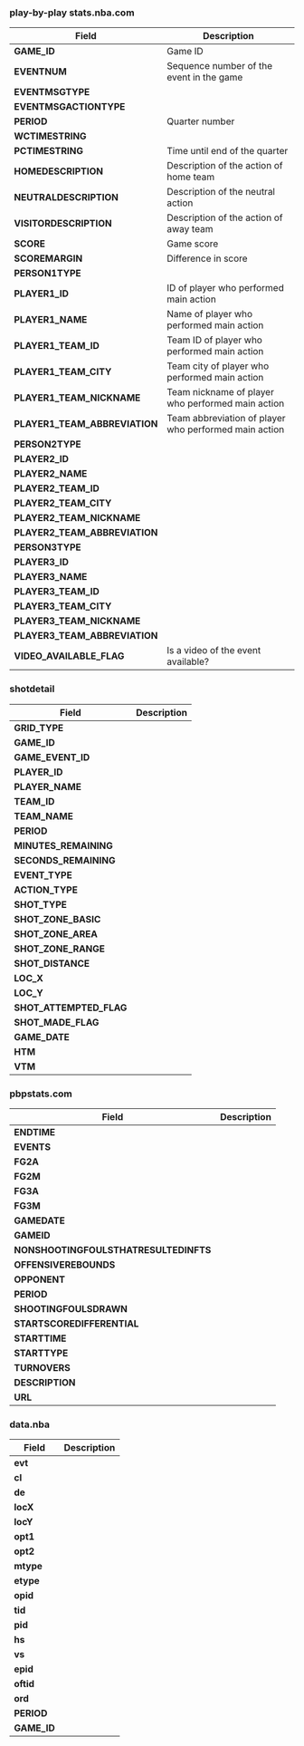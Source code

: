 ### play-by-play stats.nba.com

| Field | Description|
|-------|------------|
|**GAME_ID**|Game ID|
|**EVENTNUM**|Sequence number of the event in the game|
|**EVENTMSGTYPE**||
|**EVENTMSGACTIONTYPE**||
|**PERIOD**|Quarter number|
|**WCTIMESTRING**||
|**PCTIMESTRING**|Time until end of the quarter|
|**HOMEDESCRIPTION**|Description of the action of home team|
|**NEUTRALDESCRIPTION**|Description of the neutral action|
|**VISITORDESCRIPTION**|Description of the action of away team|
|**SCORE**|Game score|
|**SCOREMARGIN**|Difference in score|
|**PERSON1TYPE**||
|**PLAYER1_ID**|ID of player who performed main action|
|**PLAYER1_NAME**|Name of player who performed main action|
|**PLAYER1_TEAM_ID**|Team ID of player who performed main action|
|**PLAYER1_TEAM_CITY**|Team city of player who performed main action|
|**PLAYER1_TEAM_NICKNAME**|Team nickname of player who performed main action|
|**PLAYER1_TEAM_ABBREVIATION**|Team abbreviation of player who performed main action|
|**PERSON2TYPE**||
|**PLAYER2_ID**||
|**PLAYER2_NAME**||
|**PLAYER2_TEAM_ID**||
|**PLAYER2_TEAM_CITY**||
|**PLAYER2_TEAM_NICKNAME**||
|**PLAYER2_TEAM_ABBREVIATION**||
|**PERSON3TYPE**||
|**PLAYER3_ID**||
|**PLAYER3_NAME**||
|**PLAYER3_TEAM_ID**||
|**PLAYER3_TEAM_CITY**||
|**PLAYER3_TEAM_NICKNAME**||
|**PLAYER3_TEAM_ABBREVIATION**||
|**VIDEO_AVAILABLE_FLAG**|Is a video of the event available?|

### shotdetail

| Field | Description|
|-------|------------|
|**GRID_TYPE**||
|**GAME_ID**||
|**GAME_EVENT_ID**||
|**PLAYER_ID**||
|**PLAYER_NAME**||
|**TEAM_ID**||
|**TEAM_NAME**||
|**PERIOD**||
|**MINUTES_REMAINING**||
|**SECONDS_REMAINING**||
|**EVENT_TYPE**||
|**ACTION_TYPE**||
|**SHOT_TYPE**||
|**SHOT_ZONE_BASIC**||
|**SHOT_ZONE_AREA**||
|**SHOT_ZONE_RANGE**||
|**SHOT_DISTANCE**||
|**LOC_X**||
|**LOC_Y**||
|**SHOT_ATTEMPTED_FLAG**||
|**SHOT_MADE_FLAG**||
|**GAME_DATE**||
|**HTM**||
|**VTM**||

### pbpstats.com

| Field | Description|
|-------|------------|
|**ENDTIME**||
|**EVENTS**||
|**FG2A**||
|**FG2M**||
|**FG3A**||
|**FG3M**||
|**GAMEDATE**||
|**GAMEID**||
|**NONSHOOTINGFOULSTHATRESULTEDINFTS**||
|**OFFENSIVEREBOUNDS**||
|**OPPONENT**||
|**PERIOD**||
|**SHOOTINGFOULSDRAWN**||
|**STARTSCOREDIFFERENTIAL**||
|**STARTTIME**||
|**STARTTYPE**||
|**TURNOVERS**||
|**DESCRIPTION**||
|**URL**||

### data.nba

| Field | Description|
|-------|------------|
|**evt**||
|**cl**||
|**de**||
|**locX**||
|**locY**||
|**opt1**||
|**opt2**||
|**mtype**||
|**etype**||
|**opid**||
|**tid**||
|**pid**||
|**hs**||
|**vs**||
|**epid**||
|**oftid**||
|**ord**||
|**PERIOD**||
|**GAME_ID**||
